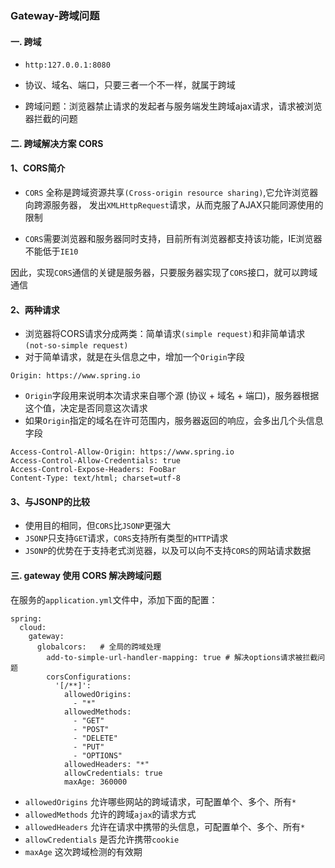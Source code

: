 ###  Gateway-跨域问题
####  一. 跨域
* `http:127.0.0.1:8080`

* 协议、域名、端口，只要三者一个不一样，就属于跨域

* 跨域问题：浏览器禁止请求的发起者与服务端发生跨域ajax请求，请求被浏览器拦截的问题

 
####  二. 跨域解决方案 CORS
#### 1、CORS简介
*  `CORS` 全称是跨域资源共享`(Cross-origin resource sharing)`,它允许浏览器向跨源服务器，
发出`XMLHttpRequest`请求，从而克服了AJAX只能同源使用的限制

*  `CORS`需要浏览器和服务器同时支持，目前所有浏览器都支持该功能，IE浏览器不能低于`IE10`

因此，实现`CORS`通信的关键是服务器，只要服务器实现了`CORS`接口，就可以跨域通信

#### 2、两种请求
*  浏览器将CORS请求分成两类：简单请求`(simple request)`和非简单请求`(not-so-simple request)`
*  对于简单请求，就是在头信息之中，增加一个`Origin`字段

```
Origin: https://www.spring.io
```

* `Origin`字段用来说明本次请求来自哪个源 (协议 + 域名 + 端口)，服务器根据这个值，决定是否同意这次请求
* 如果`Origin`指定的域名在许可范围内，服务器返回的响应，会多出几个头信息字段

```
Access-Control-Allow-Origin: https://www.spring.io
Access-Control-Allow-Credentials: true
Access-Control-Expose-Headers: FooBar
Content-Type: text/html; charset=utf-8
```

#### 3、与JSONP的比较
* 使用目的相同，但`CORS`比`JSONP`更强大
* `JSONP`只支持`GET`请求，`CORS`支持所有类型的`HTTP`请求
* `JSONP`的优势在于支持老式浏览器，以及可以向不支持`CORS`的网站请求数据


####  三. gateway 使用 CORS 解决跨域问题 
在服务的`application.yml`文件中，添加下面的配置：

``` 
spring:
  cloud:
    gateway:
      globalcors:   # 全局的跨域处理 
        add-to-simple-url-handler-mapping: true # 解决options请求被拦截问题
        corsConfigurations:
          '[/**]':
            allowedOrigins:  
              - "*"
            allowedMethods: 
              - "GET"
              - "POST"
              - "DELETE"
              - "PUT"
              - "OPTIONS"
            allowedHeaders: "*"  
            allowCredentials: true 
            maxAge: 360000  
```

* `allowedOrigins` 允许哪些网站的跨域请求，可配置单个、多个、所有`*`
* `allowedMethods` 允许的跨域`ajax`的请求方式
* `allowedHeaders` 允许在请求中携带的头信息，可配置单个、多个、所有`*`
* `allowCredentials` 是否允许携带`cookie`
* `maxAge` 这次跨域检测的有效期
